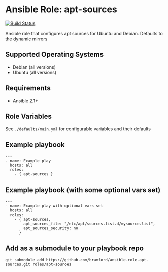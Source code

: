 # Ansible Role: apt-sources

[![Build Status](https://travis-ci.org/bramford/ansible-role-apt-sources.svg?branch=master)](https://travis-ci.org/bramford/ansible-role-apt-sources)

Ansible role that configures apt sources for Ubuntu and Debian. Defaults to the dynamic mirrors


## Supported Operating Systems

- Debian (all versions)
- Ubuntu (all versions)

## Requirements

- Ansible 2.1+

## Role Variables

See `./defaults/main.yml` for configurable variables and their defaults

## Example playbook

    ---
    - name: Example play
      hosts: all
      roles:
        - { apt-sources }

## Example playbook (with some optional vars set)

    ---
    - name: Example play with optional vars set
      hosts: all
      roles:
        - { apt-sources,
            apt_sources_file: "/etc/apt/sources.list.d/mysource.list",
            apt_sources_security: no
          }

## Add as a submodule to your playbook repo

    git submodule add https://github.com/bramford/ansible-role-apt-sources.git roles/apt-sources
